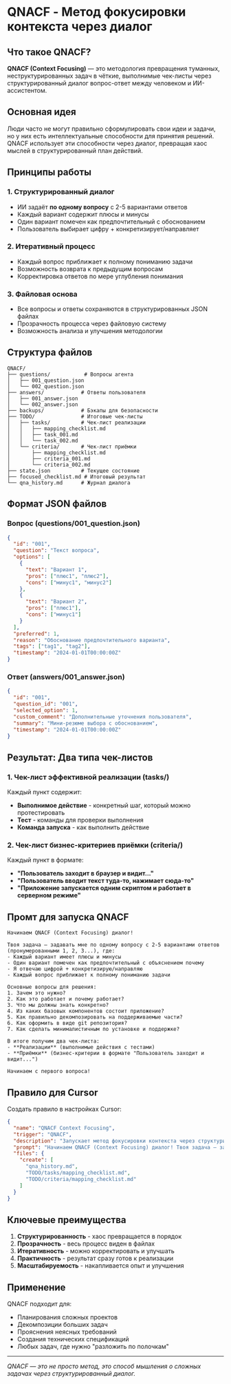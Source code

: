 # QNACF - Метод фокусировки контекста через диалог

## Что такое QNACF?

**QNACF (Context Focusing)** — это методология превращения туманных, неструктурированных задач в чёткие, выполнимые чек-листы через структурированный диалог вопрос-ответ между человеком и ИИ-ассистентом.

## Основная идея

Люди часто не могут правильно сформулировать свои идеи и задачи, но у них есть интеллектуальные способности для принятия решений. QNACF использует эти способности через диалог, превращая хаос мыслей в структурированный план действий.

## Принципы работы

### 1. Структурированный диалог
- ИИ задаёт **по одному вопросу** с 2-5 вариантами ответов
- Каждый вариант содержит плюсы и минусы
- Один вариант помечен как предпочтительный с обоснованием
- Пользователь выбирает цифру + конкретизирует/направляет

### 2. Итеративный процесс
- Каждый вопрос приближает к полному пониманию задачи
- Возможность возврата к предыдущим вопросам
- Корректировка ответов по мере углубления понимания

### 3. Файловая основа
- Все вопросы и ответы сохраняются в структурированных JSON файлах
- Прозрачность процесса через файловую систему
- Возможность анализа и улучшения методологии

## Структура файлов

```
QNACF/
├── questions/           # Вопросы агента
│   ├── 001_question.json
│   └── 002_question.json
├── answers/            # Ответы пользователя
│   ├── 001_answer.json
│   └── 002_answer.json
├── backups/            # Бэкапы для безопасности
├── TODO/               # Итоговые чек-листы
│   ├── tasks/          # Чек-лист реализации
│   │   ├── mapping_checklist.md
│   │   ├── task_001.md
│   │   └── task_002.md
│   └── criteria/       # Чек-лист приёмки
│       ├── mapping_checklist.md
│       ├── criteria_001.md
│       └── criteria_002.md
├── state.json          # Текущее состояние
├── focused_checklist.md # Итоговый результат
└── qna_history.md      # Журнал диалога
```

## Формат JSON файлов

### Вопрос (questions/001_question.json)
```json
{
  "id": "001",
  "question": "Текст вопроса",
  "options": [
    {
      "text": "Вариант 1",
      "pros": ["плюс1", "плюс2"],
      "cons": ["минус1", "минус2"]
    },
    {
      "text": "Вариант 2", 
      "pros": ["плюс1"],
      "cons": ["минус1"]
    }
  ],
  "preferred": 1,
  "reason": "Обоснование предпочтительного варианта",
  "tags": ["tag1", "tag2"],
  "timestamp": "2024-01-01T00:00:00Z"
}
```

### Ответ (answers/001_answer.json)
```json
{
  "id": "001",
  "question_id": "001",
  "selected_option": 1,
  "custom_comment": "Дополнительные уточнения пользователя",
  "summary": "Мини-резюме выбора с обоснованием",
  "timestamp": "2024-01-01T00:00:00Z"
}
```

## Результат: Два типа чек-листов

### 1. Чек-лист эффективной реализации (tasks/)
Каждый пункт содержит:
- **Выполнимое действие** - конкретный шаг, который можно протестировать
- **Тест** - команды для проверки выполнения
- **Команда запуска** - как выполнить действие

### 2. Чек-лист бизнес-критериев приёмки (criteria/)
Каждый пункт в формате:
- **"Пользователь заходит в браузер и видит..."**
- **"Пользователь вводит текст туда-то, нажимает сюда-то"**
- **"Приложение запускается одним скриптом и работает в серверном режиме"**

## Промт для запуска QNACF

```
Начинаем QNACF (Context Focusing) диалог!

Твоя задача — задавать мне по одному вопросу с 2-5 вариантами ответов (пронумерованными 1, 2, 3...), где:
- Каждый вариант имеет плюсы и минусы
- Один вариант помечен как предпочтительный с объяснением почему
- Я отвечаю цифрой + конкретизирую/направляю
- Каждый вопрос приближает к полному пониманию задачи

Основные вопросы для решения:
1. Зачем это нужно?
2. Как это работает и почему работает?
3. Что мы должны знать конкретно?
4. Из каких базовых компонентов состоит приложение?
5. Как правильно декомпозировать на поддерживаемые части?
6. Как оформить в виде git репозитория?
7. Как сделать минималистичным по установке и поддержке?

В итоге получим два чек-листа:
- **Реализации** (выполнимые действия с тестами)
- **Приёмки** (бизнес-критерии в формате "Пользователь заходит и видит...")

Начинаем с первого вопроса!
```

## Правило для Cursor

Создать правило в настройках Cursor:

```json
{
  "name": "QNACF Context Focusing",
  "trigger": "QNACF",
  "description": "Запускает метод фокусировки контекста через структурированный диалог",
  "prompt": "Начинаем QNACF (Context Focusing) диалог! Твоя задача — задавать мне по одному вопросу с 2-5 вариантами ответов (пронумерованными 1, 2, 3...), где каждый вариант имеет плюсы и минусы, один помечен как предпочтительный с объяснением. Я отвечаю цифрой + конкретизирую. Каждый вопрос приближает к полному пониманию задачи. В итоге получим два чек-листа: Реализации (выполнимые действия с тестами) и Приёмки (бизнес-критерии). Начинаем с первого вопроса!",
  "files": {
    "create": [
      "qna_history.md",
      "TODO/tasks/mapping_checklist.md", 
      "TODO/criteria/mapping_checklist.md"
    ]
  }
}
```

## Ключевые преимущества

1. **Структурированность** - хаос превращается в порядок
2. **Прозрачность** - весь процесс виден в файлах
3. **Итеративность** - можно корректировать и улучшать
4. **Практичность** - результат сразу готов к реализации
5. **Масштабируемость** - накапливается опыт и улучшения

## Применение

QNACF подходит для:
- Планирования сложных проектов
- Декомпозиции больших задач
- Прояснения неясных требований
- Создания технических спецификаций
- Любых задач, где нужно "разложить по полочкам"

---

*QNACF — это не просто метод, это способ мышления о сложных задачах через структурированный диалог.*
